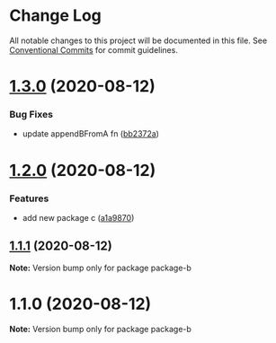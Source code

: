 # Change Log

All notable changes to this project will be documented in this file.
See [Conventional Commits](https://conventionalcommits.org) for commit guidelines.

# [1.3.0](https://github.com/bintangadinandra/rexona/compare/v1.2.0...v1.3.0) (2020-08-12)


### Bug Fixes

* update appendBFromA fn ([bb2372a](https://github.com/bintangadinandra/rexona/commit/bb2372a2250532d3916737d1c2e85306f94f25c8))





# [1.2.0](https://github.com/bintangadinandra/rexona/compare/v1.1.1...v1.2.0) (2020-08-12)


### Features

* add new package c ([a1a9870](https://github.com/bintangadinandra/rexona/commit/a1a98703a3c59dafeeac1b2d623036ebd8c51d90))





## [1.1.1](https://github.com/bintangadinandra/rexona/compare/v1.1.0...v1.1.1) (2020-08-12)

**Note:** Version bump only for package package-b





# 1.1.0 (2020-08-12)

**Note:** Version bump only for package package-b

